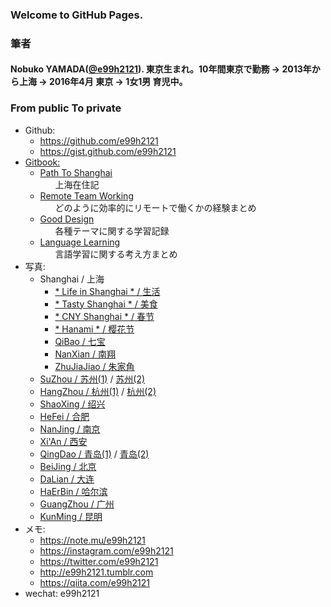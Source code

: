 ### Welcome to GitHub Pages.
<!-- MAIN CONTENT -->

### 筆者

#### Nobuko YAMADA(<a href="https://github.com/e99h2121" class="user-mention">@e99h2121</a>). 東京生まれ。10年間東京で勤務 → 2013年から上海 → 2016年4月 東京 → 1女1男 育児中。

<h3>
<a id="from-public-to-private" class="anchor" href="#from-public-to-private" aria-hidden="true"><span class="octicon octicon-link"></span></a>
From public To private</h3>

<ul>
    <li>Github:
        <ul>
            <li><a href="https://github.com/e99h2121">https://github.com/e99h2121</a></li>
            <li><a href="https://gist.github.com/e99h2121">https://gist.github.com/e99h2121</a></li>
        </ul>
    </li>
    <li><a target="_blank" href="https://www.gitbook.com/@nobukoyamada">Gitbook:</a>
        <ul>
            <li><a target="_blank" href="https://www.gitbook.com/book/nobukoyamada/pathtoshanghai/details">Path To Shanghai</a>
                <ul>上海在住記
                </ul>
            </li>
            <li><a target="_blank" href="https://www.gitbook.com/book/nobukoyamada/remote-team-working/details">Remote Team Working</a>
                <ul>どのように効率的にリモートで働くかの経験まとめ
                </ul>
            </li>
            <li><a target="_blank" href="https://www.gitbook.com/book/nobukoyamada/good-design/details">Good Design</a>
                <ul>各種テーマに関する学習記録
                </ul>
            </li>
            <li><a target="_blank" href="https://www.gitbook.com/book/nobukoyamada/language-learning/details">Language Learning</a>
                <ul>言語学習に関する考え方まとめ
                </ul>
            </li>
        </ul>
    </li>
    <li>写真:
        <ul>
            <li>Shanghai / 上海
                <ul>
                    <li><a target="_blank" href="https://goo.gl/photos/r8YNBwRCS6V84uvB7">* Life in Shanghai * / 生活</a></li>
                    <li><a target="_blank" href="https://goo.gl/photos/AHdZ23Ef5CRD3Lth6">* Tasty Shanghai * / 美食</a></li>
                    <li><a target="_blank" href="https://goo.gl/photos/AwY3NdByrRsFLf146">* CNY Shanghai * / 春节</a></li>
                    <li><a target="_blank" href="https://goo.gl/photos/tNZJVfKDarTNdzNH8">* Hanami * / 樱花节</a></li>
                    <li><a target="_blank" href="https://goo.gl/photos/eiuK9jjHm4mLTsjcA">QiBao / 七宝</a></li>
                    <li><a target="_blank" href="https://goo.gl/photos/Gzhct3E9VgzWNsFd7">NanXian / 南翔</a></li>
                    <li><a target="_blank" href="https://goo.gl/photos/vFDAG4g3Ve2D8yew8">ZhuJiaJiao / 朱家角</a></li>
                </ul>
            </li>
            <li><a target="_blank" href="https://goo.gl/photos/TcsbPDLpRfxMfEk16">SuZhou / 苏州(1)</a> / 
                <a target="_blank" href="https://goo.gl/photos/LkvshjYcunRFs4se9">苏州(2)</a></li>
            <li><a target="_blank" href="https://goo.gl/photos/vA4zJ3wK2Fqzj1kx7">HangZhou / 杭州(1)</a> / 
                <a target="_blank" href="https://goo.gl/photos/4ky5v5aRDPFXcxxf8">杭州(2)</a></li>
            <li><a target="_blank" href="https://goo.gl/photos/WhgQCzhMNoZ8sKAq9">ShaoXing / 绍兴</a></li>
            <li><a target="_blank" href="https://goo.gl/photos/y7XBWx5Vj7vXToNFA">HeFei / 合肥</a></li>
            <li><a target="_blank" href="https://goo.gl/photos/KRhtXVYuMixToubt5">NanJing / 南京</a></li>
            <li><a target="_blank" href="https://goo.gl/photos/hTys9U59JCfSjjGBA">Xi'An / 西安</li>
            <li><a target="_blank" href="https://goo.gl/photos/y7J94Bia3sQXwS4k9">QingDao / 青岛(1)</a> / 
                <a target="_blank" href="https://goo.gl/photos/v2zn4qyeakwLWWyM8">青岛(2)</a></li>
            <li><a target="_blank" href="https://goo.gl/photos/L1iTUQA2BdixXDmU9">BeiJing / 北京</a></li>
            <li><a target="_blank" href="https://goo.gl/photos/LGxJQW8hqAXaUyEF9">DaLian / 大连</a></li>
            <li><a target="_blank" href="https://goo.gl/photos/P5PEe8etV2jEdvEe6">HaErBin / 哈尔滨</a></li>
            <li><a target="_blank" href="https://goo.gl/photos/6btWRWcHfn5NsrvB7">GuangZhou / 广州</a></li>
            <li><a target="_blank" href="https://goo.gl/photos/PmJqhQKZjYBqSQqj8">KunMing / 昆明</a></li>
        </ul>
    </li>
    <li>メモ:
        <ul>
            <li><a href="https://note.mu/e99h2121">https://note.mu/e99h2121</a></li>
            <li><a href="https://instagram.com/e99h2121">https://instagram.com/e99h2121</a></li>
            <li><a href="https://twitter.com/e99h2121">https://twitter.com/e99h2121</a></li>
            <li><a href="http://e99h2121.tumblr.com/">http://e99h2121.tumblr.com</a></li>
            <li><a href="https://qiita.com/e99h2121">https://qiita.com/e99h2121</a></li>
        </ul>
    </li>
    <li>wechat: e99h2121</li>
</ul>
